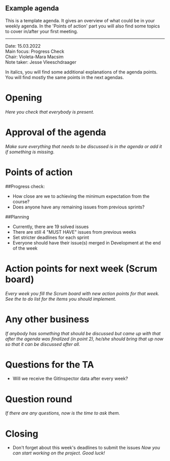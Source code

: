 ## Example agenda

This is a template agenda. It gives an overview of what could be in your weekly agenda. In the 'Points of action' part
you will also find some topics to cover in/after your first meeting.

---

Date:           15.03.2022\
Main focus:     Progress Check\
Chair:          Violeta-Mara Macsim\
Note taker:     Jesse Vleeschdraager

In italics, you will find some additional explanations of the agenda points. You will find mostly the same points in the
next agendas.

# Opening

*Here you check that everybody is present.*

# Approval of the agenda

*Make sure everything that needs to be discussed is in the agenda or add it if something is missing.*

# Points of action

##Progress check:

- How close are we to achieving the minimum expectation from the course?
- Does anyone have any remaining issues from previous sprints?

##Planning

- Currently, there are 19 solved issues
- There are still 4 "MUST HAVE" issues from previous weeks
- Set stricter deadlines for each sprint
- Everyone should have their issue(s) merged in Development at the end of the week

# Action points for next week (Scrum board)

*Every week you fill the Scrum board with new action points for that week. See the to do list for the items you should
implement.*

# Any other business

*If anybody has something that should be discussed but came up with that after the agenda was finalized (in point 2),
he/she should bring that up now so that it can be discussed after all.*

# Questions for the TA

- Will we receive the GitInspector data after every week?

# Question round

*If there are any questions, now is the time to ask them.*

# Closing

- Don't forget about this week's deadlines to submit the issues
*Now you can start working on the project. Good luck!*
